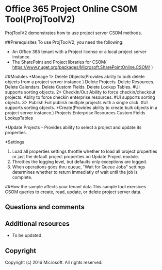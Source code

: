 # Office 365 Project Online CSOM Tool(ProjToolV2)

ProjToolV2 demonstrates how to use project server CSOM methods.

##Prerequisites
To use ProjToolV2, you need the following:
* An Office 365 tenant with a Project license or a local project server Instance.
* The SharePoint and Project libraries for CSOM( https://www.nuget.org/packages/Microsoft.SharePointOnline.CSOM/ )

##Modules
*Manage
  1> Delete Objects(Provides ability to bulk delete objects from a project server instance )
      Delete Projects.
      Delete Resources.
      Delete Calendars.
      Delete Custom Fields.
      Delete Lookup Tables.
      #UI supports sorting objects.
  2> CheckIn/Out
      Ability to force checkin/checkout projects.
      Ablity to force checkin enterprise resources.
      #UI supports sorting objects.
  3> Publish
      Full publish multiple projects with a single click.
      #UI supports sorting objects.
*Create(Provides ability to create bulk objects in a project server instance.)
      Projects
      Enterprise Resources
      Custom Fields
      LookupTables
  
*Update
      Projects - Provides ability to select a project and update its properties.

*Settings
  1. Load all properties settings throttle whether to load all project properties or just the default project properties on Update Project module.
  2. Throttles the logging level, but defaults only exceptions are logged.
  3. When operations goes thru queue, "Wait for Queue Jobs" settings determines whether to return immediatly of wait until the job is complete.

##How the sample affects your tenant data
This sample tool exersices CSOM queries to create, read, update, or delete project server data.

## Questions and comments

## Additional resources
* To be updated

## Copyright
Copyright (c) 2016 Microsoft. All rights reserved.
